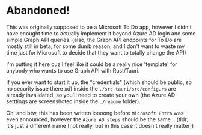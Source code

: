 # Abandoned!

This was originally supposed to be a Microsoft To Do app, however I didn't have enought time to actually implement it beyond Azure AD login and some simple Graph API queries. (also, the Graph API endpoints for To Do are mostly still in beta, for some dumb reason, and I don't want to waste my time just for Microsoft to decide that they want to totally change the API)

I'm putting it here cuz I feel like it could be a really nice 'template' for anybody who wants to use Graph API with Rust/Tauri.

If you ever want to start it up, the "credentials" (which should be public, so no security issue there xd) inside the `./src-tauri/src/config.rs` are already invalidated, so you'll need to create your own (the Azure AD setttings are screenshoted inside the `./readme` folder).

Oh, and btw, this has been written loooong before `Microsoft Entra` was even announced, however the `Azure AD steps` should be the same... (tldr; it's just a different name [not really, but in this case it doesn't really matter])
